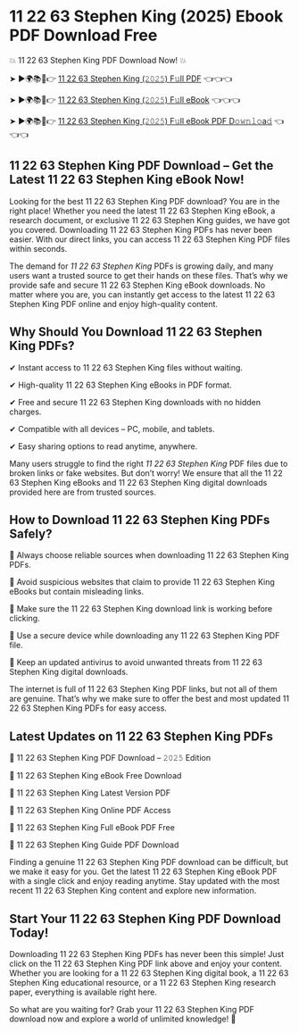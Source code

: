 # 11 22 63 Stephen King (2025) Ebook PDF Download Free

💥 11 22 63 Stephen King PDF Download Now! 💥

➤ ►🌍📚📱👉 [11 22 63 Stephen King (𝟸𝟶𝟸𝟻) F𝚞ll PDF](https://getpdf.xyz/11-22-63-stephen-king) 👈👈👈


➤ ►🌍📚📱👉 [11 22 63 Stephen King (𝟸𝟶𝟸𝟻) F𝚞ll eBook](https://getpdf.xyz/11-22-63-stephen-king) 👈👈👈


➤ ►🌍📚📱👉 [11 22 63 Stephen King (𝟸𝟶𝟸𝟻) F𝚞ll eBook PDF D𝚘𝚠𝚗𝚕𝚘a𝚍](https://getpdf.xyz/11-22-63-stephen-king) 👈👈👈


## 11 22 63 Stephen King PDF Download – Get the Latest 11 22 63 Stephen King eBook Now!

Looking for the best 11 22 63 Stephen King PDF download? You are in the right place! Whether you need the latest 11 22 63 Stephen King eBook, a research document, or exclusive 11 22 63 Stephen King guides, we have got you covered. Downloading 11 22 63 Stephen King PDFs has never been easier. With our direct links, you can access 11 22 63 Stephen King PDF files within seconds.

The demand for *11 22 63 Stephen King* PDFs is growing daily, and many users want a trusted source to get their hands on these files. That’s why we provide safe and secure 11 22 63 Stephen King eBook downloads. No matter where you are, you can instantly get access to the latest 11 22 63 Stephen King PDF online and enjoy high-quality content.

## Why Should You Download 11 22 63 Stephen King PDFs?

✔ Instant access to 11 22 63 Stephen King files without waiting.

✔ High-quality 11 22 63 Stephen King eBooks in PDF format.

✔ Free and secure 11 22 63 Stephen King downloads with no hidden charges.

✔ Compatible with all devices – PC, mobile, and tablets.

✔ Easy sharing options to read anytime, anywhere.

Many users struggle to find the right *11 22 63 Stephen King* PDF files due to broken links or fake websites. But don’t worry! We ensure that all the 11 22 63 Stephen King eBooks and 11 22 63 Stephen King digital downloads provided here are from trusted sources.

## How to Download 11 22 63 Stephen King PDFs Safely?

📌 Always choose reliable sources when downloading 11 22 63 Stephen King PDFs.

📌 Avoid suspicious websites that claim to provide 11 22 63 Stephen King eBooks but contain misleading links.

📌 Make sure the 11 22 63 Stephen King download link is working before clicking.

📌 Use a secure device while downloading any 11 22 63 Stephen King PDF file.

📌 Keep an updated antivirus to avoid unwanted threats from 11 22 63 Stephen King digital downloads.

The internet is full of 11 22 63 Stephen King PDF links, but not all of them are genuine. That’s why we make sure to offer the best and most updated 11 22 63 Stephen King PDFs for easy access.

## Latest Updates on 11 22 63 Stephen King PDFs

🔹 11 22 63 Stephen King PDF Download – 𝟸𝟶𝟸𝟻 Edition

🔹 11 22 63 Stephen King eBook Free Download

🔹 11 22 63 Stephen King Latest Version PDF

🔹 11 22 63 Stephen King Online PDF Access

🔹 11 22 63 Stephen King Full eBook PDF Free

🔹 11 22 63 Stephen King Guide PDF Download

Finding a genuine 11 22 63 Stephen King PDF download can be difficult, but we make it easy for you. Get the latest 11 22 63 Stephen King eBook PDF with a single click and enjoy reading anytime. Stay updated with the most recent 11 22 63 Stephen King content and explore new information.

## Start Your 11 22 63 Stephen King PDF Download Today!

Downloading 11 22 63 Stephen King PDFs has never been this simple! Just click on the 11 22 63 Stephen King PDF link above and enjoy your content. Whether you are looking for a 11 22 63 Stephen King digital book, a 11 22 63 Stephen King educational resource, or a 11 22 63 Stephen King research paper, everything is available right here.

So what are you waiting for? Grab your 11 22 63 Stephen King PDF download now and explore a world of unlimited knowledge! 🚀